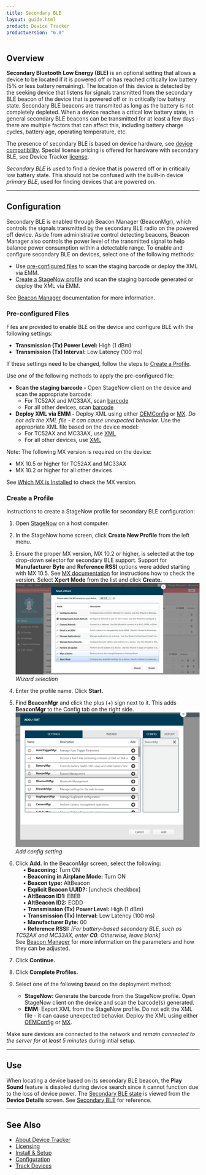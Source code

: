 ```yaml
---
title: Secondary BLE
layout: guide.html
product: Device Tracker
productversion: "6.0"
---
```


## Overview

**Secondary Bluetooth Low Energy (BLE)** is an optional setting that allows a device to be located if it is powered off or has reached critically low battery (5% or less battery remaining). The location of this device is detected by the seeking device that listens for signals transmitted from the secondary BLE beacon of the device that is powered off or in critically low battery state. Secondary BLE beacons are transmited as long as the battery is not completely depleted. When a device reaches a crtical low battery state, in general secondary BLE beacons can be transmitted for at least a few days - there are multiple factors that can affect this, including battery charge cycles, battery age, operating temperature, etc.

The presence of secondary BLE is based on device hardware, see [device compatibility](https://www.zebra.com/us/en/support-downloads/software/productivity-apps/device-tracker.html). Special license pricing is offered for hardware with secondary BLE, see Device Tracker [license](../license/#secondaryble).

<!--  // Remove per PK 9/30/22
The secondary BLE is located on the battery. When purchasing the BLE battery, it comes with a 3-year term Device Tracker [license](../license) for full operation of Device Tracker.

There are 2 types of secondary BLE:
- **Device-based -** The secondary BLE radio is located on the device. In addition to the _[Device Tracker license](../license)_, a separate _BLE license_ is required for the secondary BLE to operate. Although the _Device Tracker license_ is monitored by the [web portal](../dashboard/#licensesummary), this does not apply to the _BLE license._
- **Battery-based -** The secondary BLE radio is located on the battery. When purchasing the BLE battery, it comes with a 3-year term Device Tracker [license](../license) for full operation of Device Tracker. A BLE license is not required. There is a difference in behavior when using battery-based secondary BLE, see [battery-based BLE behavior](/stagenow/latest/csp/beaconmgr/#batterybasedblebehavior).-->

_Secondary BLE_ is used to find a device that is powered off or in critically low battery state. This should not be confused with the built-in device _primary BLE_, used for finding devices that are powered on.

---

## Configuration

<!--
Enable Secondary BLE (Bluetooth Low Energy) to find devices when powered off. Locationing is based on signals transmitted from the secondary BLE beacon of the misplaced device that are detected from the [device performing the search](../use). By enabling secondary BLE, another device can locate the powered device by detecting the advertising packets sent by the powered off device. -->

Secondary BLE is enabled through Beacon Manager (BeaconMgr), which controls the signals transmitted by the secondary BLE radio on the powered off device. Aside from administrative control detecting beacons, Beacon Manager also controls the power level of the transmitted signal to help balance power consumption within a detectable range. To enable and configure secondary BLE on devices, select one of the following methods:

- Use [pre-configured files](#preconfiguredfiles) to scan the staging barcode or deploy the XML via EMM.
- [Create a StageNow profile](#createaprofile) and scan the staging barcode generated or deploy the XML via EMM.

See [Beacon Manager](/stagenow/latest/csp/beaconmgr/) documentation for more information.

### Pre-configured Files

Files are provided to enable BLE on the device and configure BLE with the following settings:

- **Transmission (Tx) Power Level:** High (1 dBm)
- **Transmission (Tx) Interval:** Low Latency (100 ms)

If these settings need to be changed, follow the steps to [Create a Profile](#createaprofile).

Use _one_ of the following methods to apply the pre-configured file:

- **Scan the staging barcode -** Open StageNow client on the device and scan the appropriate barcode:
  - For TC52AX and MC33AX, scan [barcode](SecondaryBLE_TurnON_TC52ax_MC33ax.pdf)
  - For all other devices, scan [barcode](SecondaryBLE_TurnON.pdf)
- **Deploy XML via EMM -** Deploy XML using either [OEMConfig](/oemconfig) or [MX](/mx). _Do not edit the XML file - it can cause unexpected behavior._ Use the appropriate XML file based on the device model:
  - For TC52AX and MC33AX, use [XML](SecondaryBLE_TurnON_TC52ax_MC33ax.xml)
  - For all other devices, use [XML](SecondaryBLE_TurnON.xml)

Note: The following MX version is required on the device:

- MX 10.5 or higher for TC52AX and MC33AX
- MX 10.2 or higher for all other devices

See [Which MX is Installed](/mx/mx-version-on-device/) to check the MX version.

### Create a Profile

Instructions to create a StageNow profile for secondary BLE configuration:

1. Open [StageNow](https://www.zebra.com/us/en/support-downloads/software/utilities/stagenow.html) on a host computer.
2. In the StageNow home screen, click **Create New Profile** from the left menu.
3. Ensure the proper MX version, MX 10.2 or higher, is selected at the top drop-down selector for secondary BLE support. Support for **Manufacturer Byte** and **Reference RSSI** options were added starting with MX 10.5. See [MX documentation](/mx/mx-version-on-device/) for instructions how to check the version. Select **Xpert Mode** from the list and click **Create.**
   <img alt="image" src="wizard-selection.jpg" /><i>Wizard selection</i>

4. Enter the profile name. Click **Start.**
5. Find **BeaconMgr** and click the plus (+) sign next to it. This adds **BeaconMgr** to the Config tab on the right side.
   <img alt="" style="height:350px" src="add-config-beaconmgr.png" /><i>Add config setting</i>

6. Click **Add.** In the BeaconMgr screen, select the following:<br>
   &nbsp;&nbsp;&nbsp;&nbsp;&nbsp;• **Beaconing:** Turn ON<br>
   &nbsp;&nbsp;&nbsp;&nbsp;&nbsp;• **Beaconing in Airplane Mode:** Turn ON<br>
   &nbsp;&nbsp;&nbsp;&nbsp;&nbsp;• **Beacon type:** AltBeacon<br>
   &nbsp;&nbsp;&nbsp;&nbsp;&nbsp;• **Explicit Beacon UUID?:** [uncheck checkbox]<br>
   &nbsp;&nbsp;&nbsp;&nbsp;&nbsp;• **AltBeacon ID1:** EBEB<br>
   &nbsp;&nbsp;&nbsp;&nbsp;&nbsp;• **AltBeacon ID2:** ECDD<br>
   &nbsp;&nbsp;&nbsp;&nbsp;&nbsp;• **Transmission (Tx) Power Level:** High (1 dBm)<br>
   &nbsp;&nbsp;&nbsp;&nbsp;&nbsp;• **Transmission (Tx) Interval:** Low Latency (100 ms)<br>
   &nbsp;&nbsp;&nbsp;&nbsp;&nbsp;• **Manufacturer Byte:** 00<br>
   &nbsp;&nbsp;&nbsp;&nbsp;&nbsp;• **Reference RSSI:** _[For battery-based secondary BLE, such as TC52AX and MC33AX, enter **C0**. Otherwise, leave blank]_<br>
   See [Beacon Manager](/stagenow/latest/csp/beaconmgr/) for more information on the parameters and how they can be adjusted.
7. Click **Continue.**
8. Click **Complete Profiles.**
9. Select one of the following based on the deployment method:

   - **StageNow:** Generate the barcode from the StageNow profile. Open StageNow client on the device and scan the barcode(s) generated.
   - **EMM:** Export XML from the StageNow profile. Do not edit the XML file - it can cause unexpected behavior. Deploy the XML using either [OEMConfig](/oemconfig) or [MX](/mx).

Make sure devices are connected to the network and <i>remain connected to the server for at least 5 minutes</i> during intial setup.

---

## Use

<!--
There are behavioral differences between device-based and battery-based secondary BLE. See [battery-based BLE behavior](/stagenow/latest/csp/beaconmgr/#batterybasedblebehavior). -->

When locating a device based on its secondary BLE beacon, the **Play Sound** feature is disabled during device search since it cannot function due to the loss of device power. The <a href="../use/#devicedetails">Secondary BLE state</a> is viewed from the **Device Details** screen. See [Secondary BLE](../use/#secondaryble) for reference.

---

## See Also

- [About Device Tracker](../about)
- [Licensing](../license)
- [Install & Setup](../setup)
- [Configuration](../config)
- [Track Devices](../use)
